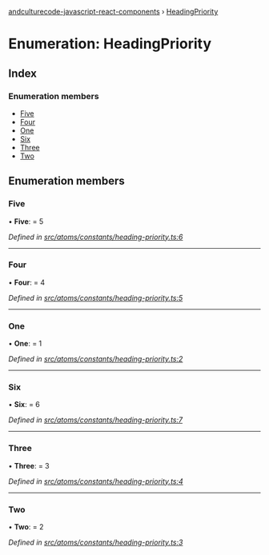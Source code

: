 [andculturecode-javascript-react-components](../README.md) › [HeadingPriority](headingpriority.md)

# Enumeration: HeadingPriority

## Index

### Enumeration members

* [Five](headingpriority.md#five)
* [Four](headingpriority.md#four)
* [One](headingpriority.md#one)
* [Six](headingpriority.md#six)
* [Three](headingpriority.md#three)
* [Two](headingpriority.md#two)

## Enumeration members

###  Five

• **Five**: = 5

*Defined in [src/atoms/constants/heading-priority.ts:6](https://github.com/AndcultureCode/AndcultureCode.JavaScript.React.Components/blob/d179e3a/src/atoms/constants/heading-priority.ts#L6)*

___

###  Four

• **Four**: = 4

*Defined in [src/atoms/constants/heading-priority.ts:5](https://github.com/AndcultureCode/AndcultureCode.JavaScript.React.Components/blob/d179e3a/src/atoms/constants/heading-priority.ts#L5)*

___

###  One

• **One**: = 1

*Defined in [src/atoms/constants/heading-priority.ts:2](https://github.com/AndcultureCode/AndcultureCode.JavaScript.React.Components/blob/d179e3a/src/atoms/constants/heading-priority.ts#L2)*

___

###  Six

• **Six**: = 6

*Defined in [src/atoms/constants/heading-priority.ts:7](https://github.com/AndcultureCode/AndcultureCode.JavaScript.React.Components/blob/d179e3a/src/atoms/constants/heading-priority.ts#L7)*

___

###  Three

• **Three**: = 3

*Defined in [src/atoms/constants/heading-priority.ts:4](https://github.com/AndcultureCode/AndcultureCode.JavaScript.React.Components/blob/d179e3a/src/atoms/constants/heading-priority.ts#L4)*

___

###  Two

• **Two**: = 2

*Defined in [src/atoms/constants/heading-priority.ts:3](https://github.com/AndcultureCode/AndcultureCode.JavaScript.React.Components/blob/d179e3a/src/atoms/constants/heading-priority.ts#L3)*
